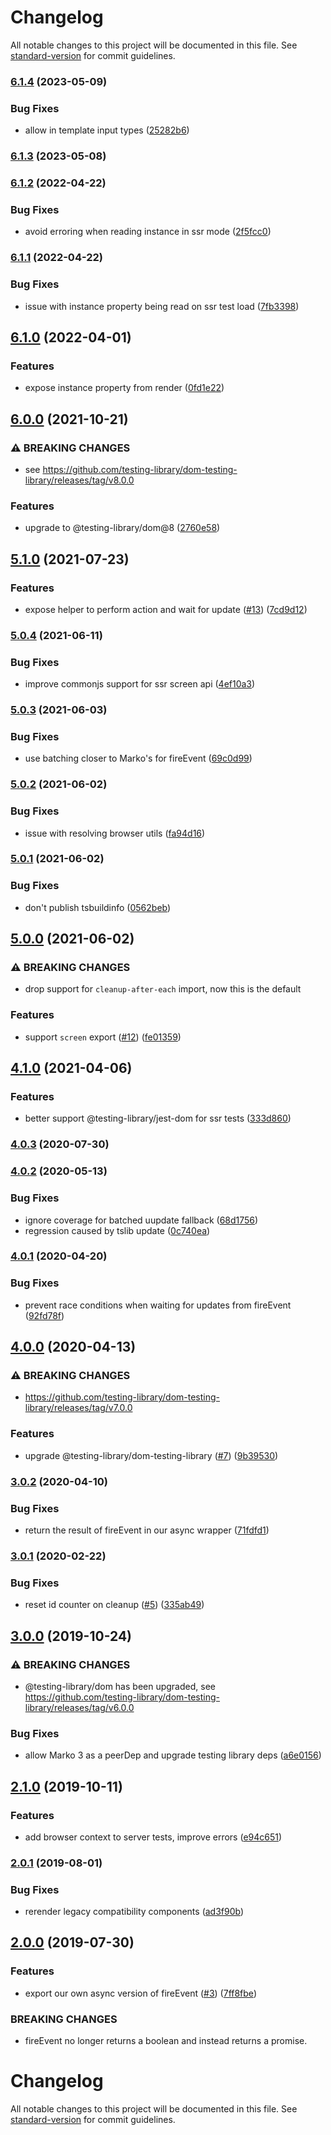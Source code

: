 # Changelog

All notable changes to this project will be documented in this file. See [standard-version](https://github.com/conventional-changelog/standard-version) for commit guidelines.

### [6.1.4](https://github.com/marko-js/testing-library/compare/v6.1.3...v6.1.4) (2023-05-09)


### Bug Fixes

* allow  in template input types ([25282b6](https://github.com/marko-js/testing-library/commit/25282b69c44d9ce5eec4348597a74791b945ee1d))

### [6.1.3](https://github.com/marko-js/testing-library/compare/v6.1.2...v6.1.3) (2023-05-08)

### [6.1.2](https://github.com/marko-js/testing-library/compare/v6.1.1...v6.1.2) (2022-04-22)


### Bug Fixes

* avoid erroring when reading instance in ssr mode ([2f5fcc0](https://github.com/marko-js/testing-library/commit/2f5fcc0f16d38e8cd9d96de14578d53f8e2353e8))

### [6.1.1](https://github.com/marko-js/testing-library/compare/v6.1.0...v6.1.1) (2022-04-22)


### Bug Fixes

* issue with instance property being read on ssr test load ([7fb3398](https://github.com/marko-js/testing-library/commit/7fb3398d30ce66888a1265cc2e3e9b47eab39355))

## [6.1.0](https://github.com/marko-js/testing-library/compare/v6.0.0...v6.1.0) (2022-04-01)


### Features

* expose instance property from render ([0fd1e22](https://github.com/marko-js/testing-library/commit/0fd1e220fcba4a5f5d0b951bae925241e1afaca3))

## [6.0.0](https://github.com/marko-js/testing-library/compare/v5.1.0...v6.0.0) (2021-10-21)


### ⚠ BREAKING CHANGES

* see https://github.com/testing-library/dom-testing-library/releases/tag/v8.0.0

### Features

* upgrade to @testing-library/dom@8 ([2760e58](https://github.com/marko-js/testing-library/commit/2760e58b26459f9a804a2751619c0e0e62a88229))

## [5.1.0](https://github.com/marko-js/testing-library/compare/v5.0.4...v5.1.0) (2021-07-23)


### Features

* expose helper to perform action and wait for update ([#13](https://github.com/marko-js/testing-library/issues/13)) ([7cd9d12](https://github.com/marko-js/testing-library/commit/7cd9d12f510a61b42d96fa0aae8d784692a555d8))

### [5.0.4](https://github.com/marko-js/testing-library/compare/v5.0.3...v5.0.4) (2021-06-11)


### Bug Fixes

* improve commonjs support for ssr screen api ([4ef10a3](https://github.com/marko-js/testing-library/commit/4ef10a3bcd072c6e54895213d63e6f317581db1e))

### [5.0.3](https://github.com/marko-js/testing-library/compare/v5.0.2...v5.0.3) (2021-06-03)


### Bug Fixes

* use batching closer to Marko's for fireEvent ([69c0d99](https://github.com/marko-js/testing-library/commit/69c0d99eeac8efc1749ae2a9f57d4e7447d9af81))

### [5.0.2](https://github.com/marko-js/testing-library/compare/v5.0.1...v5.0.2) (2021-06-02)


### Bug Fixes

* issue with resolving browser utils ([fa94d16](https://github.com/marko-js/testing-library/commit/fa94d16bf116be6e8f63ac5639c9d07d35171bd3))

### [5.0.1](https://github.com/marko-js/testing-library/compare/v5.0.0...v5.0.1) (2021-06-02)


### Bug Fixes

* don't publish tsbuildinfo ([0562beb](https://github.com/marko-js/testing-library/commit/0562beb17ec20cd1fe9442efe17dc84c11e734f5))

## [5.0.0](https://github.com/marko-js/testing-library/compare/v4.1.0...v5.0.0) (2021-06-02)


### ⚠ BREAKING CHANGES

* drop support for `cleanup-after-each` import, now this is the default

### Features

* support `screen` export ([#12](https://github.com/marko-js/testing-library/issues/12)) ([fe01359](https://github.com/marko-js/testing-library/commit/fe0135949c19029645293d722ba75b165281e5af))

## [4.1.0](https://github.com/marko-js/testing-library/compare/v4.0.3...v4.1.0) (2021-04-06)


### Features

* better support @testing-library/jest-dom for ssr tests ([333d860](https://github.com/marko-js/testing-library/commit/333d860b13fed9049302ba4ba5da8fb0852f44dd))

### [4.0.3](https://github.com/marko-js/testing-library/compare/v4.0.2...v4.0.3) (2020-07-30)

### [4.0.2](https://github.com/marko-js/testing-library/compare/v4.0.1...v4.0.2) (2020-05-13)


### Bug Fixes

* ignore coverage for batched uupdate fallback ([68d1756](https://github.com/marko-js/testing-library/commit/68d1756eaa20f8ded99b9a6afc65a82f09ee164a))
* regression caused by tslib update ([0c740ea](https://github.com/marko-js/testing-library/commit/0c740eaa4794d9ef31f580acf295108fdcb4ceb3))

### [4.0.1](https://github.com/marko-js/testing-library/compare/v4.0.0...v4.0.1) (2020-04-20)


### Bug Fixes

* prevent race conditions when waiting for updates from fireEvent ([92fd78f](https://github.com/marko-js/testing-library/commit/92fd78fd7829c5fcb1dcde31e9fd82deff5de751))

## [4.0.0](https://github.com/marko-js/testing-library/compare/v3.0.2...v4.0.0) (2020-04-13)


### ⚠ BREAKING CHANGES

* https://github.com/testing-library/dom-testing-library/releases/tag/v7.0.0

### Features

* upgrade @testing-library/dom-testing-library ([#7](https://github.com/marko-js/testing-library/issues/7)) ([9b39530](https://github.com/marko-js/testing-library/commit/9b39530bd5800f192cf7e90a041d5d7179d1e040))

### [3.0.2](https://github.com/marko-js/testing-library/compare/v3.0.1...v3.0.2) (2020-04-10)


### Bug Fixes

* return the result of fireEvent in our async wrapper ([71fdfd1](https://github.com/marko-js/testing-library/commit/71fdfd1))



### [3.0.1](https://github.com/marko-js/testing-library/compare/v3.0.0...v3.0.1) (2020-02-22)


### Bug Fixes

* reset id counter on cleanup ([#5](https://github.com/marko-js/testing-library/issues/5)) ([335ab49](https://github.com/marko-js/testing-library/commit/335ab49))



## [3.0.0](https://github.com/marko-js/testing-library/compare/v2.1.0...v3.0.0) (2019-10-24)


### ⚠ BREAKING CHANGES

* @testing-library/dom has been upgraded, see https://github.com/testing-library/dom-testing-library/releases/tag/v6.0.0

### Bug Fixes

* allow Marko 3 as a peerDep and upgrade testing library deps ([a6e0156](https://github.com/marko-js/testing-library/commit/a6e0156b71d69be2e95e5afb4f477ac6da03a4f0))

## [2.1.0](https://github.com/marko-js/testing-library/compare/v2.0.1...v2.1.0) (2019-10-11)


### Features

* add browser context to server tests, improve errors ([e94c651](https://github.com/marko-js/testing-library/commit/e94c651))



### [2.0.1](https://github.com/marko-js/testing-library/compare/v2.0.0...v2.0.1) (2019-08-01)


### Bug Fixes

* rerender legacy compatibility components ([ad3f90b](https://github.com/marko-js/testing-library/commit/ad3f90b))



## [2.0.0](https://github.com/marko-js/testing-library/compare/v1.1.2...v2.0.0) (2019-07-30)


### Features

* export our own async version of fireEvent ([#3](https://github.com/marko-js/testing-library/issues/3)) ([7ff8fbe](https://github.com/marko-js/testing-library/commit/7ff8fbe))


### BREAKING CHANGES

* fireEvent no longer returns a boolean and instead
returns a promise.



# Changelog

All notable changes to this project will be documented in this file. See [standard-version](https://github.com/conventional-changelog/standard-version) for commit guidelines.
